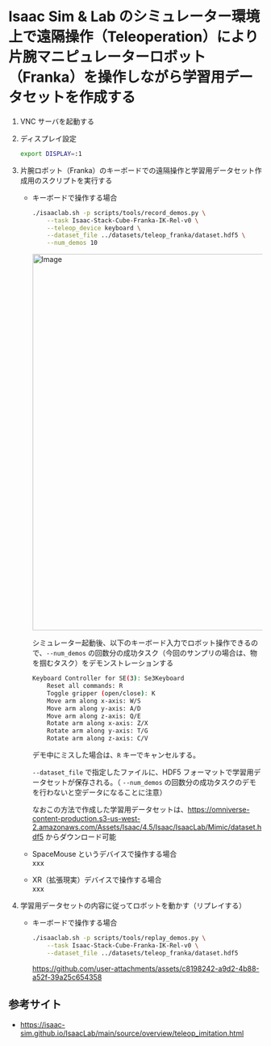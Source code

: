 # Isaac Sim & Lab のシミュレーター環境上で遠隔操作（Teleoperation）により片腕マニピュレーターロボット（Franka）を操作しながら学習用データセットを作成する

1. VNC サーバを起動する

1. ディスプレイ設定
    ```bash
    export DISPLAY=:1
    ```

1. 片腕ロボット（Franka）のキーボードでの遠隔操作と学習用データセット作成用のスクリプトを実行する<br>

    - キーボードで操作する場合
        ```bash
        ./isaaclab.sh -p scripts/tools/record_demos.py \
            --task Isaac-Stack-Cube-Franka-IK-Rel-v0 \
            --teleop_device keyboard \
            --dataset_file ../datasets/teleop_franka/dataset.hdf5 \
            --num_demos 10
        ```

        <img width="1000" height="745" alt="Image" src="https://github.com/user-attachments/assets/a1f125a9-469a-4c20-8bda-5b11a7ddcd2e" />

        シミュレーター起動後、以下のキーボード入力でロボット操作できるので、`--num_demos` の回数分の成功タスク（今回のサンプリの場合は、物を掴むタスク）をデモンストレーションする

        ```bash
        Keyboard Controller for SE(3): Se3Keyboard
            Reset all commands: R
            Toggle gripper (open/close): K
            Move arm along x-axis: W/S
            Move arm along y-axis: A/D
            Move arm along z-axis: Q/E
            Rotate arm along x-axis: Z/X
            Rotate arm along y-axis: T/G
            Rotate arm along z-axis: C/V
        ```

        デモ中にミスした場合は、`R` キーでキャンセルする。

        `--dataset_file` で指定したファイルに、HDF5 フォーマットで学習用データセットが保存される。（ `--num_demos` の回数分の成功タスクのデモを行わないと空データになることに注意）

        なおこの方法で作成した学習用データセットは、https://omniverse-content-production.s3-us-west-2.amazonaws.com/Assets/Isaac/4.5/Isaac/IsaacLab/Mimic/dataset.hdf5 からダウンロード可能


    - SpaceMouse というデバイスで操作する場合<br>
        xxx

    - XR（拡張現実）デバイスで操作する場合<br>
        xxx

1. 学習用データセットの内容に従ってロボットを動かす（リプレイする）

    - キーボードで操作する場合

        ```bash
        ./isaaclab.sh -p scripts/tools/replay_demos.py \
            --task Isaac-Stack-Cube-Franka-IK-Rel-v0 \
            --dataset_file ../datasets/teleop_franka/dataset.hdf5
        ```

        https://github.com/user-attachments/assets/c8198242-a9d2-4b88-a52f-39a25c654358

## 参考サイト

- https://isaac-sim.github.io/IsaacLab/main/source/overview/teleop_imitation.html

